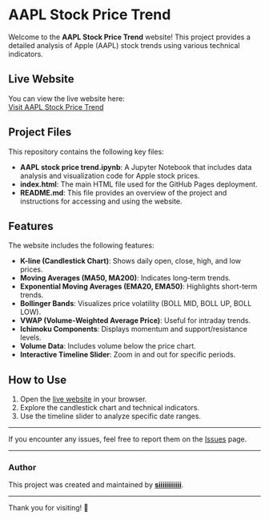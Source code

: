 # AAPL Stock Price Trend

Welcome to the **AAPL Stock Price Trend** website! This project provides a detailed analysis of Apple (AAPL) stock trends using various technical indicators.

## Live Website

You can view the live website here:  
[Visit AAPL Stock Price Trend](https://siiiiiiiiiiii.github.io/AAPL-stock-price-trend/)

## Project Files

This repository contains the following key files:

- **AAPL stock price trend.ipynb**: A Jupyter Notebook that includes data analysis and visualization code for Apple stock prices.
- **index.html**: The main HTML file used for the GitHub Pages deployment.
- **README.md**: This file provides an overview of the project and instructions for accessing and using the website.

## Features

The website includes the following features:
- **K-line (Candlestick Chart)**: Shows daily open, close, high, and low prices.
- **Moving Averages (MA50, MA200)**: Indicates long-term trends.
- **Exponential Moving Averages (EMA20, EMA50)**: Highlights short-term trends.
- **Bollinger Bands**: Visualizes price volatility (BOLL MID, BOLL UP, BOLL LOW).
- **VWAP (Volume-Weighted Average Price)**: Useful for intraday trends.
- **Ichimoku Components**: Displays momentum and support/resistance levels.
- **Volume Data**: Includes volume below the price chart.
- **Interactive Timeline Slider**: Zoom in and out for specific periods.

## How to Use

1. Open the [live website](https://siiiiiiiiiiii.github.io/AAPL-stock-price-trend/) in your browser.
2. Explore the candlestick chart and technical indicators.
3. Use the timeline slider to analyze specific date ranges.

---

If you encounter any issues, feel free to report them on the [Issues](https://github.com/siiiiiiiiiiii/AAPL-stock-price-trend/issues) page.

---

### Author

This project was created and maintained by **[siiiiiiiiiiii](https://github.com/siiiiiiiiiiii)**.

---

Thank you for visiting! 🎉
